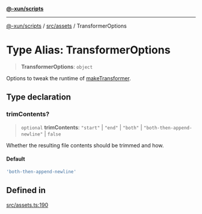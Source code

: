 [**@-xun/scripts**](../../../README.md)

***

[@-xun/scripts](../../../README.md) / [src/assets](../README.md) / TransformerOptions

# Type Alias: TransformerOptions

> **TransformerOptions**: `object`

Options to tweak the runtime of [makeTransformer](../functions/makeTransformer.md).

## Type declaration

### trimContents?

> `optional` **trimContents**: `"start"` \| `"end"` \| `"both"` \| `"both-then-append-newline"` \| `false`

Whether the resulting file contents should be trimmed and how.

#### Default

```ts
'both-then-append-newline'
```

## Defined in

[src/assets.ts:190](https://github.com/Xunnamius/xscripts/blob/2521de366121a50ffeca631b4ec62db9c60657e5/src/assets.ts#L190)
